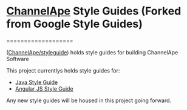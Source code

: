 <h1>
<a href="https://www.channelape.com/">ChannelApe</a> Style Guides (Forked from Google Style Guides)</h1>
===================

([ChannelApe/styleguide](https://github.com/ChannelApe/styleguide)) holds 
style guides for building ChannelApe Software

This project currentlys holds style guides for: <br />
- [Java Style Guide][java]
- [Angular JS Style Guide][angularjs]

Any new style guides will be housed in this project going forward.


[java]: https://channelape.github.io/styleguide/javaguide.html
[angularjs]: https://channelape.github.io/styleguide/angular1jsguide.html
